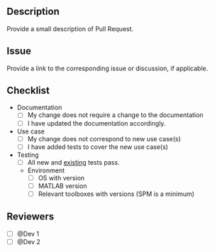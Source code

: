 ## Description

Provide a small description of Pull Request.


## Issue

Provide a link to the corresponding issue or discussion, if applicable.


## Checklist
<!-- - [ ] My code follows the approved terminology of this project. -->
- Documentation
  - [ ] My change does not require a change to the documentation
  - [ ] I have updated the documentation accordingly.
- Use case
  - [ ] My change does not correspond to new use case(s)
  - [ ] I have added tests to cover the new use case(s)
- Testing
  - [ ] All new and [existing](https://github.com/automaticanalysis/automaticanalysis/tree/master/examples) tests pass.
  - Environment
    - [ ] OS with version
    - [ ] MATLAB version
    - [ ] Relevant toolboxes with versions (SPM is a minimum)

## Reviewers
- [ ] @Dev 1
- [ ] @Dev 2
